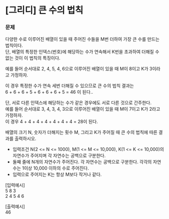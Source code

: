# [그리디] 큰 수의 법칙

### 문제
다양한 수로 이루어진 배열이 있을 때 주어진 수들을 M번 더하여 가장 큰 수를 만드는 법칙이다.  
단, 배열의 특정한 인덱스(번호)에 해당하는 수가 연속해서 K번을 초과하여 더해질 수 없는 것이 이 법칙의 특징이다.  
  
예를 들어 순서대로 2, 4, 5, 4, 6으로 이루어진 배열이 있을 때 M이 8이고 K가 3이라고 가정하자.  

  
이 경우 특정한 수가 연속 세번 더해질 수 있으므로 큰 수의 법칙 결과는  
 6 + 6 + 6 + 5 + 6 + 6 + 6 + 5 = 46 이 된다..

단, 서로 다른 인덱스에 해당하는 수가 같은 경우에도 서로 다른 것으로 간주한다.  
예를 들어 순서대로 3, 4, 3, 4, 3으로 이루어진 배열이 있을 때 M이 7이고 K가 2라고 가정하자.  
이 경우 4 + 4 + 4 + 4 + 4 + 4 + 4 = 28이 된다.

배열의 크기 N, 숫자가 더해지는 횟수 M, 그리고 K가 주어질 때 큰 수의 법칙에 따른 결과를 출력하시오.

* 입력조건 N(2 <= N <= 1000), M(1 <= M <= 10,000), K(1 <= K <= 10,000)의 자연수가 주어지며 각 자연수는 공백으로 구분한다.
* 둘째 줄에 N개의 자연수가 주어진다. 각 자연수는 공백으로 구분한다. 각각의 자연수는 1이상 10,000 이하의 수로 주어진다.
* 입력으로 주어지는 K는 항상 M보다 작거나 같다.


[입력예시]  
5 8 3  
2 4 5 4 6  

[출력예시]  
46
